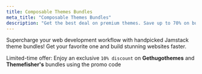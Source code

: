```yaml
---
title: Composable Themes Bundles
meta_title: "Composable Themes Bundles"
description: "Get the best deal on premium themes. Save up to 70% on bundles"
---
```


Supercharge your web development workflow with handpicked Jamstack theme bundles! Get your favorite one and build stunning websites faster.

Limited-time offer: Enjoy an exclusive `10% discount` on **Gethugothemes** and **Themefisher's** bundles using the promo code <CopyButton text="STATICHUNT"/>
